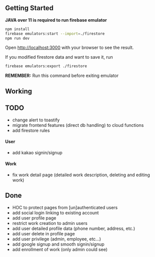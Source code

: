 ## Getting Started

**JAVA over 11 is required to run firebase emulator**

```bash
npm install
firebase emulators:start --import=./firestore
npm run dev
```

Open [http://localhost:3000](http://localhost:3000) with your browser to see the result.


If you modified firestore data and want to save it, run
```bash
firebase emulators:export ./firestore
```
**REMEMBER:** Run this command before exiting emulator

## Working

## TODO
- change alert to toastify
- migrate frontend features (direct db handling) to cloud functions
- add firestore rules

#### User
- add kakao signin/signup

#### Work
- fix work detail page (detailed work description, deleting and editing work)

## Done
- HOC to protect pages from [un]authenticated users
- add social login linking to existing account
- add user profile page
- restrict work creation to admin users
- add user detailed profile data (phone number, address, etc.)
- add user delete in profile page
- add user privilege (admin, employee, etc...)
- add google signup and smooth signin/signup
- add enrollment of work (only admin could see)
